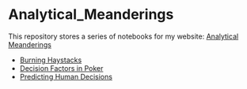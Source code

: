 # Analytical_Meanderings

This repository stores a series of notebooks for my website: [Analytical Meanderings](https://www.analyticalmeanderings.com)

- [Burning Haystacks](https://github.com/mbc2010/Analytical_Meanderings/blob/master/burning_haystacks.ipynb)
- [Decision Factors in Poker](https://github.com/mbc2010/Analytical_Meanderings/blob/master/decision_factors_in_poker.py)
- [Predicting Human Decisions](https://github.com/mbc2010/Analytical_Meanderings/blob/master/predicting_human_decisions.py)
